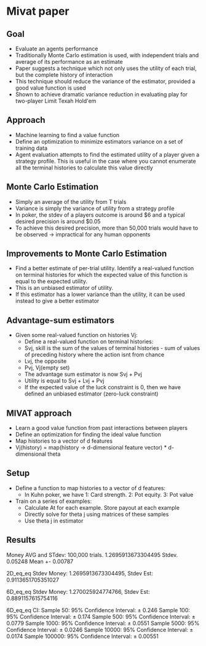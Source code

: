 # Mivat paper

## Goal

 - Evaluate an agents performance
 - Traditionally Monte Carlo estimation is used, with independent trials and average of its performance as an estimate
 - Paper suggests a technique which not only uses the utility of each trial, but the complete history of interaction
 - This technique should reduce the variance of the estimator, provided a good value function is used
 - Shown to achieve dramatic variance reduction in evaluating play for two-player Limit Texah Hold'em

## Approach

 - Machine learning to find a value function
 - Define an optimization to minimize estimators variance on a set of training data
 - Agent evaluation attempts to find the estimated utility of a player given a strategy profile. This is useful in the case where you cannot enumerate all the terminal histories to calculate this value directly

 ## Monte Carlo Estimation

  - Simply an average of the utility from T trials
  - Variance is simply the variance of utility from a strategy profile
  - In poker, the stdev of a players outcome is around $6 and a typical 
  desired precision is around $0.05
  - To achieve this desired precision, more than 50,000 trials would have to be observed -> impractical for any human opponents

## Improvements to Monte Carlo Estimation

 - Find a better estimate of per-trial utility. Identify a real-valued function on terminal histories for which the expected value of this function is equal to the expected utility. 
 - This is an unbiased estimator of utility.
 - If this estimator has a lower variance than the utility, it can be used instead to give a better estimator

## Advantage-sum estimators

 - Given some real-valued function on histories Vj:
    - Define a real-valued function on terminal histories:
    - Svj, skill is the sum of the values of terminal histories - sum of values of preceding history where the action isnt from chance
    - Lvj, the opposite
    - Pvj, Vj(empty set)
    - The advantage sum estimator is now Svj + Pvj
    - Utility is equal to Svj + Lvj + Pvj
    - If the expected value of the luck constraint is 0, then we have defined an unbiased estimator (zero-luck constraint)

## MIVAT approach

 - Learn a good value function from past interactions between players
 - Define an optimization for finding the ideal value function
 - Map histories to a vector of d features
 - Vj(history) = map(history -> d-dimensional feature vector) * d-dimensional theta
 
## Setup

 - Define a function to map histories to a vector of d features:
    - In Kuhn poker, we have 1: Card strength. 2: Pot equity. 3: Pot value
 - Train on a series of examples:
    - Calculate At for each example. Store payout at each example
    - Directly solve for theta j using matrices of these samples
    - Use theta j in estimator


## Results

Money AVG and STdev:
100,000 trials. 1.2695913673304495 Stdev. 0.05248 Mean +- 0.00787

2D_eq_eq
Stdev Money: 1.2695913673304495, Stdev Est: 0.9113651705351027

6D_eq_eq
Stdev Money: 1.270025924774766, Stdev Est: 0.8891157615754116

6D_eq_eq CI:
Sample 50:  95% Confidence Interval: ± 0.246
Sample 100: 95% Confidence Interval: ± 0.174
Sample 500: 95% Confidence Interval: ± 0.0779
Sample 1000: 95% Confidence Interval: ± 0.0551
Sample 5000: 95% Confidence Interval: ± 0.0246
Sample 10000: 95% Confidence Interval: ± 0.0174
Sample 100000: 95% Confidence Interval: ± 0.00551

